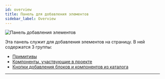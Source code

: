 ```yaml
---
id: overview
title: Панель для добавления элементов
sidebar_label: Overview
---
```


![Панель добавления элементов](https://test-upl.quarkly.io/607d3473b99fb9001fcbcc16/images/docs-new-workarea-components.png?v=2021-05-15T14:38:34.880Z)

Эта панель служит для добавления элементов на страницу. В ней содержатся 3 группы:

-   [Примитивы](/interface/left-panels/adding-panel/primitives/overview)
-   [Компоненты, участвующие в проекте](/interface/left-panels/adding-panel/components)
-   [Кнопки добавления блоков и компонентов из каталога](/interface/left-panels/adding-panel/catalog)

---
